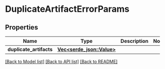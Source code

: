 # DuplicateArtifactErrorParams

## Properties

Name | Type | Description | Notes
------------ | ------------- | ------------- | -------------
**duplicate_artifacts** | [**Vec<serde_json::Value>**](serde_json::Value.md) |  | 

[[Back to Model list]](../README.md#documentation-for-models) [[Back to API list]](../README.md#documentation-for-api-endpoints) [[Back to README]](../README.md)


